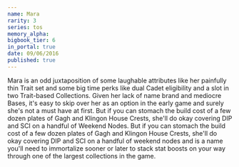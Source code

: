 ```yaml
---
name: Mara
rarity: 3
series: tos
memory_alpha:
bigbook_tier: 6
in_portal: true
date: 09/06/2016
published: true
---
```


Mara is an odd juxtaposition of some laughable attributes like her painfully thin Trait set and some big time perks like dual Cadet eligibility and a slot in two Trait-based Collections. Given her lack of name brand and mediocre Bases, it's easy to skip over her as an option in the early game and surely she's not a must have at first. But if you can stomach the build cost of a few dozen plates of Gagh and Klingon House Crests, she'll do okay covering DIP and SCI on a handful of Weekend Nodes.
But if you can stomach the build cost of a few dozen plates of Gagh and Klingon House Crests, she'll do okay covering DIP and SCI on a handful of weekend nodes and is a name you'll need to immortalize sooner or later to stack stat boosts on your way through one of the largest collections in the game.
